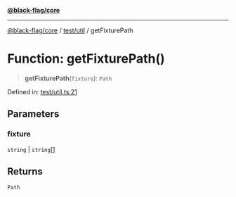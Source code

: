 [**@black-flag/core**](../../../README.md)

***

[@black-flag/core](../../../README.md) / [test/util](../README.md) / getFixturePath

# Function: getFixturePath()

> **getFixturePath**(`fixture`): `Path`

Defined in: [test/util.ts:21](https://github.com/Xunnamius/black-flag/blob/54f69b5502007e20a8937998cea6e285d5db6d7c/test/util.ts#L21)

## Parameters

### fixture

`string` | `string`[]

## Returns

`Path`
